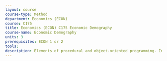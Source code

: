 ```yaml
---
layout: course 
course-type: Method
department: Economics (ECON)
course: C175
title: Economics (ECON) C175 Economic Demography
course-name: Economic Demography
units: 3
prerequisites: ECON 1 or 2
tools: 
description: Elements of procedural and object-oriented programming. Induction, iteration, and recursion. Real functions and floating-point computations for engineering analysis. Introduction to data structures. Representative examples are drawn from mathematics, science, and engineering. The course uses the MATLAB programming language. Sponsoring departments - Civil and Environmental Engineering and Mechanical Engineering.
---
```

